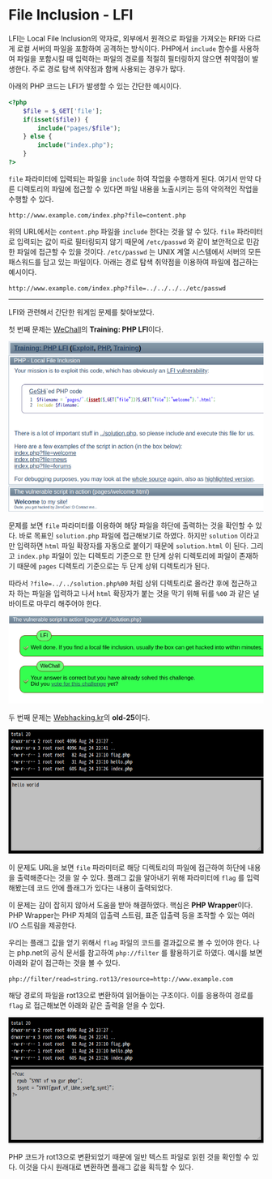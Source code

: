# File Inclusion - LFI

LFI는 Local File Inclusion의 약자로, 외부에서 원격으로 파일을 가져오는 RFI와 다르게 로컬 서버의 파일을 포함하여 공격하는 방식이다. PHP에서 `include` 함수를 사용하여 파일을 포함시킬 때 입력하는 파일의 경로를 적절히 필터링하지 않으면 취약점이 발생한다. 주로 경로 탐색 취약점과 함께 사용되는 경우가 많다.

아래의 PHP 코드는 LFI가 발생할 수 있는 간단한 예시이다.

```php
<?php
    $file = $_GET['file'];
    if(isset($file)) {
        include("pages/$file");
    } else {
        include("index.php");
    }
?>
```
`file` 파라미터에 입력되는 파일을 `include` 하여 작업을 수행하게 된다. 여기서 만약 다른 디렉토리의 파일에 접근할 수 있다면 파일 내용을 노출시키는 등의 악의적인 작업을 수행할 수 있다.

```
http://www.example.com/index.php?file=content.php
```
위의 URL에서는 `content.php` 파일을 `include` 한다는 것을 알 수 있다. `file` 파라미터로 입력되는 값이 따로 필터링되지 않기 때문에 `/etc/passwd` 와 같이 보안적으로 민감한 파일에 접근할 수 있을 것이다. `/etc/passwd` 는 UNIX 계열 시스템에서 서버의 모든 패스워드를 담고 있는 파일이다. 아래는 경로 탐색 취약점을 이용하여 파일에 접근하는 예시이다.

```
http://www.example.com/index.php?file=../../../../etc/passwd
```
---

LFI와 관련해서 간단한 워게임 문제를 찾아보았다.

첫 번째 문제는 [WeChall](https://www.wechall.net)의 **Training: PHP LFI**이다.

![wechall](wechall_lfi.png)

문제를 보면 `file` 파라미터를 이용하여 해당 파일을 하단에 출력하는 것을 확인할 수 있다. 바로 목표인 `solution.php` 파일에 접근해보기로 하였다. 하지만 `solution` 이라고만 입력하면 `html` 파일 확장자를 자동으로 붙이기 때문에 `solution.html` 이 된다. 그리고 `index.php` 파일이 있는 디렉토리 기준으로 한 단계 상위 디렉토리에 파일이 존재하기 때문에 `pages` 디렉토리 기준으로는 두 단계 상위 디렉토리가 된다.

따라서 `?file=../../solution.php%00` 처럼 상위 디렉토리로 올라간 후에 접근하고자 하는 파일을 입력하고 나서 `html` 확장자가 붙는 것을 막기 위해 뒤를 `%00` 과 같은 널바이트로 마무리 해주어야 한다.

![wechall clear](wechall_lfi_clear.png)

두 번째 문제는 [Webhacking.kr](https://webhacking.kr/)의 **old-25**이다.

![old-25](webkr_old25.png)

이 문제도 URL을 보면 `file` 파라미터로 해당 디렉토리의 파일에 접근하여 하단에 내용을 출력해준다는 것을 알 수 있다. 플래그 값을 알아내기 위해 파라미터에 `flag` 를 입력해봤는데 코드 안에 플래그가 있다는 내용이 출력되었다.

이 문제는 감이 잡히지 않아서 도움을 받아 해결하였다. 핵심은 **PHP Wrapper**이다. PHP Wrapper는 PHP 자체의 입출력 스트림, 표준 입출력 등을 조작할 수 있는 여러 I/O 스트림을 제공한다.

우리는 플래그 값을 얻기 위해서 `flag` 파일의 코드를 결과값으로 볼 수 있어야 한다. 나는 php.net의 공식 문서를 참고하여 `php://filter` 를 활용하기로 하였다. 예시를 보면 아래와 같이 접근하는 것을 볼 수 있다.

```
php://filter/read=string.rot13/resource=http://www.example.com
```
해당 경로의 파일을 rot13으로 변환하여 읽어들이는 구조이다. 이를 응용하여 경로를 `flag` 로 접근해보면 아래와 같은 출력을 얻을 수 있다.

![old-25 rot13](webkr_old25_rot13.png)

PHP 코드가 rot13으로 변환되었기 때문에 일반 텍스트 파일로 읽힌 것을 확인할 수 있다. 이것을 다시 원래대로 변환하면 플래그 값을 획득할 수 있다.